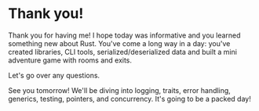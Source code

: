 # Thank you!

Thank you for having me! I hope today was informative and you learned something new about Rust. You've come a long way in a day: you've created libraries, CLI tools, serialized/deserialized data and built a mini adventure game with rooms and exits.

Let's go over any questions.

See you tomorrow! We'll be diving into logging, traits, error handling, generics, testing, pointers, and concurrency. It's going to be a packed day!